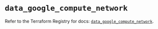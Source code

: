 # `data_google_compute_network`

Refer to the Terraform Registry for docs: [`data_google_compute_network`](https://registry.terraform.io/providers/hashicorp/google/5.23.0/docs/data-sources/compute_network).
